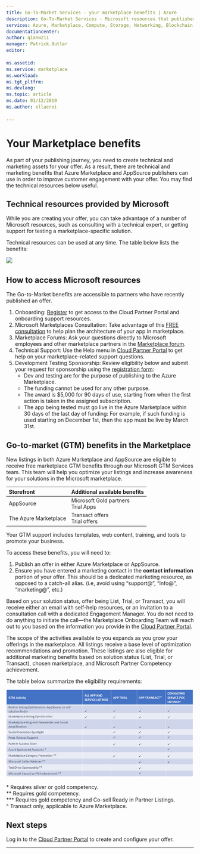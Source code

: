 ```yaml
---
title: Go-To-Market Services - your marketplace benefits | Azure
description: Go-To-Market Services - Microsoft resources that publishers can use are described in this section.
services: Azure, Marketplace, Compute, Storage, Networking, Blockchain, Security
documentationcenter:
author: qianw211
manager: Patrick.Butler
editor:

ms.assetid: 
ms.service: marketplace
ms.workload: 
ms.tgt_pltfrm: 
ms.devlang: 
ms.topic: article
ms.date: 01/12/2019
ms.author: ellacroi

---
```


# Your Marketplace benefits

As part of your publishing journey, you need to create technical and marketing assets for your offer. As a result, there are technical and marketing benefits that Azure Marketplace and AppSource publishers can use in order to improve customer engagement with your offer. You may find the technical resources below useful.

## Technical resources provided by Microsoft

While you are creating your offer, you can take advantage of a number of Microsoft resources, such as consulting with a technical expert, or getting support for testing a marketplace-specific solution.

Technical resources can be used at any time.  The table below lists the benefits:

![](./media/marketplace-publishers-guide/technical-benefit-table.png)

## How to access Microsoft resources

The Go-to-Market benefits are accessible to partners who have recently published an offer. 

1. Onboarding: [Register](https://azuremarketplace.microsoft.com/sell) to get access to the Cloud Partner Portal and onboarding support resources.
2. Microsoft Marketplaces Consultation: Take advantage of this [FREE consultation](https://support.microsoft.com/help/4010317/microsoft-marketplaces-consultation) to help plan the architecture of your app in marketplace.
3. Marketplace Forums: Ask your questions directly to Microsoft employees and other marketplace partners in the [Marketplace forum](https://www.microsoftpartnercommunity.com/t5/Azure-Marketplace-and-AppSource/bd-p/2222).
4. Technical Support: Use the Help menu in [Cloud Partner Portal](https://cloudpartner.azure.com/) to get help on your marketplace-related support questions. 
5. Development Testing Sponsorship: Review eligibility below and submit your request for sponsorship using the [registration form](https://forms.office.com/Pages/ResponsePage.aspx?id=v4j5cvGGr0GRqy180BHbR3omd2bW7etLoEoufw2-vMdUNUkxSjQ5V0hJOEtZSks3ME45TDJNTkVUTi4u):
    * Dev and testing are for the purpose of publishing to the Azure Marketplace.
    * The funding cannot be used for any other purpose.
    * The award is $5,000 for 90 days of use, starting from when the first action is taken in the assigned subscription.
    * The app being tested must go live in the Azure Marketplace within 30 days of the last day of funding: For example, if such funding is used starting on December 1st, then the app must be live by March 31st.

## Go-to-market (GTM) benefits in the Marketplace

New listings in both Azure Marketplace and AppSource are eligible to receive free marketplace GTM benefits through our Microsoft GTM Services team. This team will help you optimize your listings and increase awareness for your solutions in the Microsoft marketplace.

| Storefront | Additional available benefits |
|:--- |:--- |
| AppSource |  Microsoft Gold partners <br> Trial Apps |
| The Azure Marketplace | Transact offers <br> Trial offers |

Your GTM support includes templates, web content, training, and tools to promote your business.

To access these benefits, you will need to:

1. Publish an offer in either Azure Marketplace or AppSource.
2. Ensure you have entered a marketing contact in the **contact information** portion of your offer. This should be a dedicated marketing resource, as opposed to a catch-all alias. (i.e, avoid using “support\@”, “info\@”, “marketing\@”, etc.)

Based on your solution status, offer being List, Trial, or Transact, you will receive either an email with self-help resources, or an invitation to a consultation call with a dedicated Engagement Manager. You do not need to do anything to initiate the call—the Marketplace Onboarding Team will reach out to you based on the information you provide in the [Cloud Partner Portal](https://cloudpartner.azure.com/).

The scope of the activities available to you expands as you grow your offerings in the marketplace. All listings receive a base level of optimization recommendations and promotion.  These listings are also eligible for additional marketing benefits based on solution status (List, Trial, or Transact), chosen marketplace, and Microsoft Partner Competency achievement.

The table below summarize the eligibility requirements:

![](./media/marketplace-publishers-guide/gtm-activities-table.png)

\* Requires silver or gold competency. <br>
\*\* Requires gold competency. <br>
\*\*\* Requires gold competency and Co-sell Ready in Partner Listings. <br>
^ Transact only, applicable to Azure Marketplace.

## Next steps

Log in to the [Cloud Partner Portal](https://cloudpartner.azure.com/) to create and configure your offer.

---
